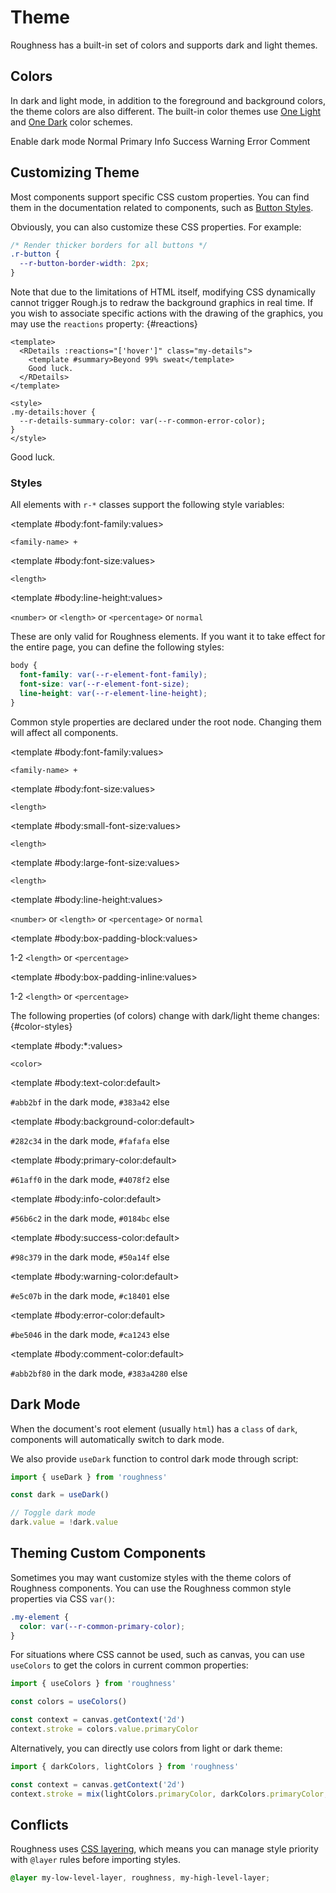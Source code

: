 <script lang="ts" setup>
import { RButton, RDetails, RSpace, RSwitch, RTable, RText, useDark } from 'roughness'

const dark = useDark()
</script>

# Theme

Roughness has a built-in set of colors and supports dark and light themes.

## Colors

In dark and light mode, in addition to the foreground and background colors, the theme colors are also different. The built-in color themes use [One Light](https://github.com/atom/atom/tree/master/packages/one-light-syntax) and [One Dark](https://github.com/atom/atom/tree/master/packages/one-dark-syntax) color schemes.

<RSpace vertical>
  <RSpace>
    <RSwitch v-model="dark">Enable dark mode</RSwitch>
  </RSpace>
  <RSpace>
    <RButton filled>Normal</RButton>
    <RButton type="primary" filled>Primary</RButton>
    <RButton type="info" filled>Info</RButton>
    <RButton type="success" filled>Success</RButton>
    <RButton type="warning" filled>Warning</RButton>
    <RButton type="error" filled>Error</RButton>
    <RButton type="comment" filled>Comment</RButton>
  </RSpace>
</RSpace>

## Customizing Theme

Most components support specific CSS custom properties. You can find them in the documentation related to components, such as [Button Styles](/components/button#styles).

Obviously, you can also customize these CSS properties. For example:

```css
/* Render thicker borders for all buttons */
.r-button {
  --r-button-border-width: 2px;
}
```

Note that due to the limitations of HTML itself, modifying CSS dynamically cannot trigger Rough.js to redraw the background graphics in real time. If you wish to associate specific actions with the drawing of the graphics, you may use the `reactions` property: {#reactions}

```vue
<template>
  <RDetails :reactions="['hover']" class="my-details">
    <template #summary>Beyond 99% sweat</template>
    Good luck.
  </RDetails>
</template>

<style>
.my-details:hover {
  --r-details-summary-color: var(--r-common-error-color);
}
</style>
```

<RDetails :reactions="['hover']" class="my-details">
  <template #summary>Beyond 99% sweat</template>
  Good luck.
</RDetails>

<style>
.my-details:hover {
  --r-details-summary-color: var(--r-common-error-color);
}
</style>

### Styles

All elements with `r-*` classes support the following style variables:

<RSpace>
<RTable
  :columns="['name', 'values', 'default', 'description']"
  :rows="['font-family', 'font-size', 'line-height']"
>
  <template #body:*:name="{ row }">--r-element-{{ row }}</template>

  <template #body:font-family:values>

  `<family-name> +`

  </template>
  <template #body:font-family:default>

  `var(--r-common-font-family)`

  </template>
  <template #body:font-family:description>
    Font family of the element.
  </template>

  <template #body:font-size:values>

  `<length>`

  </template>
  <template #body:font-size:default>

  `var(--r-common-font-size)`

  </template>
  <template #body:font-size:description>
    Font size of the element.
  </template>

  <template #body:line-height:values>

  `<number>` or `<length>` or `<percentage>` or `normal`

  </template>
  <template #body:line-height:default>

  `var(--r-common-line-height)`

  </template>
  <template #body:line-height:description>
    Line height of the element.
  </template>
</RTable>
</RSpace>

These are only valid for Roughness elements. If you want it to take effect for the entire page, you can define the following styles:

```css
body {
  font-family: var(--r-element-font-family);
  font-size: var(--r-element-font-size);
  line-height: var(--r-element-line-height);
}
```

Common style properties are declared under the root node. Changing them will affect all components.

<RSpace>
<RTable
  :columns="['name', 'values', 'default', 'description']"
  :rows="['font-family', 'font-size', 'small-font-size', 'large-font-size', 'line-height', 'box-padding-block', 'box-padding-inline']"
>
  <template #body:*:name="{ row }">--r-common-{{ row }}</template>

  <template #body:font-family:values>

  `<family-name> +`

  </template>
  <template #body:font-family:default>

  `'CabinSketch'`

  </template>
  <template #body:font-family:description>
    Font family of components.
  </template>

  <template #body:font-size:values>

  `<length>`

  </template>
  <template #body:font-size:default>

  `16px`

  </template>
  <template #body:font-size:description>
    Font size of components.
  </template>

  <template #body:small-font-size:values>

  `<length>`

  </template>
  <template #body:small-font-size:default>

  `calc(var(--r-common-font-size) - 4px)`

  </template>
  <template #body:small-font-size:description>

  Font size of components with `size="small"`.

  Some browsers (such as Chrome on PC devices) have a minimum font size (`12px`) by default. In these environments, the font size cannot be lowered below that value.

  </template>

  <template #body:large-font-size:values>

  `<length>`

  </template>
  <template #body:large-font-size:default>

  `calc(var(--r-common-font-size) + 4px)`

  </template>
  <template #body:large-font-size:description>

  Font size of components with `size="large"`.

  </template>

  <template #body:line-height:values>

  `<number>` or `<length>` or `<percentage>` or `normal`

  </template>
  <template #body:line-height:default>

  `calc(1em + 8px)`

  </template>
  <template #body:line-height:description>
    Line height of components.
  </template>

  <template #body:box-padding-block:values>

  1-2 `<length>` or `<percentage>`

  </template>
  <template #body:box-padding-block:default>

  `0.5em`

  </template>
  <template #body:box-padding-block:description>
    Vertical padding of components with rectangular boxes. Such as Button, or cells of Table.
  </template>

  <template #body:box-padding-inline:values>

  1-2 `<length>` or `<percentage>`

  </template>
  <template #body:box-padding-inline:default>

  `calc(1em + 4px)`

  </template>
  <template #body:box-padding-inline:description>
    Horizontal padding of components with rectangular boxes. Such as Button, or cells of Table.
  </template>
</RTable>
</RSpace>

The following properties (of colors) change with dark/light theme changes: {#color-styles}

<RSpace>
<RTable
  :columns="['name', 'values', 'default', 'description']"
  :rows="['text-color', 'background-color', 'primary-color', 'info-color', 'success-color', 'warning-color', 'error-color']"
>
  <template #body:*:name="{ row }">--r-common-{{ row }}</template>

  <template #body:*:values>

  `<color>`

  </template>

  <template #body:text-color:default>

  `#abb2bf` in the dark mode, `#383a42` else

  </template>
  <template #body:text-color:description>

  Color of foreground content such as text and borders. This is only valid for Roughness components. If you want it to take effect for the entire page, you can define the following styles:

  ```css
  body {
    color: var(--r-common-text-color);
  }
  ```

  </template>

  <template #body:background-color:default>

  `#282c34` in the dark mode, `#fafafa` else

  </template>
  <template #body:background-color:description>

  Color of background content such as backdrop and text stroke. This is only valid for Roughness components. If you want it to take effect for the entire page, you can define the following styles:

  ```css
  body {
    background-color: var(--r-common-text-color);
  }
  ```

  </template>

  <template #body:primary-color:default>

  `#61aff0` in the dark mode, `#4078f2` else

  </template>
  <template #body:primary-color:description>

  Color of the key content on the page. Components with `type="primary"` use this color.

  </template>

  <template #body:info-color:default>

  `#56b6c2` in the dark mode, `#0184bc` else

  </template>
  <template #body:info-color:description>

  Color of auxiliary information on the page. Components with `type="info"` use this color.

  </template>

  <template #body:success-color:default>

  `#98c379` in the dark mode, `#50a14f` else

  </template>
  <template #body:success-color:description>

  Color of success message. Components with `type="success"` use this color.

  </template>

  <template #body:warning-color:default>

  `#e5c07b` in the dark mode, `#c18401` else

  </template>
  <template #body:warning-color:description>

  Color of warning message. Components with `type="warning"` use this color.

  </template>

  <template #body:error-color:default>

  `#be5046` in the dark mode, `#ca1243` else

  </template>
  <template #body:error-color:description>

  Color of error message. Components with `type="error"` use this color.

  </template>

  <template #body:comment-color:default>

  `#abb2bf80` in the dark mode, `#383a4280` else

  </template>
  <template #body:comment-color:description>

  Color of comment message. Components with `type="comment"` use this color.

  </template>
</RTable>
</RSpace>

## Dark Mode

When the document's root element (usually `html`) has a `class` of `dark`, components will automatically switch to dark mode.

We also provide `useDark` function to control dark mode through script:

```js
import { useDark } from 'roughness'

const dark = useDark()

// Toggle dark mode
dark.value = !dark.value
```

## Theming Custom Components

Sometimes you may want customize styles with the theme colors of Roughness components. You can use the Roughness common style properties via CSS `var()`:

```css
.my-element {
  color: var(--r-common-primary-color);
}
```

For situations where CSS cannot be used, such as canvas, you can use `useColors` to get the colors in current common properties:

```js
import { useColors } from 'roughness'

const colors = useColors()

const context = canvas.getContext('2d')
context.stroke = colors.value.primaryColor
```

Alternatively, you can directly use colors from light or dark theme:

```js
import { darkColors, lightColors } from 'roughness'

const context = canvas.getContext('2d')
context.stroke = mix(lightColors.primaryColor, darkColors.primaryColor, 0.5)
```

## Conflicts

Roughness uses [CSS layering](https://developer.mozilla.org/en-US/docs/Web/CSS/@layer), which means you can manage style priority with `@layer` rules before importing styles.

```css
@layer my-low-level-layer, roughness, my-high-level-layer;
```
